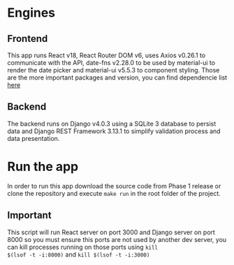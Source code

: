 # Engines

## Frontend
This app runs React v18, React Router DOM v6, uses Axios v0.26.1 to communicate with the API, date-fns v2.28.0 to be used by material-ui to render the date picker and material-ui v5.5.3 to component styling. Those are the more important packages and version, you can find dependencie list [here](https://github.com/GastonAQS/ensolvers-challenge/blob/45a2f68a382a17b5c36bf9dc71912908025db336/todo_frontend/package.json)

## Backend
The backend runs on Django v4.0.3 using a SQLite 3 database to persist data and Django REST Framework 3.13.1 to simplify validation process and data presentation.

# Run the app
In order to run this app download the source code from Phase 1 release or clone the repository and execute <code>make run</code> in the root folder of the project.

## Important
This script will run React server on port 3000 and Django server on port 8000 so you must ensure this ports are not used by another dev server, you can kill processes running on those ports using <code>kill $(lsof -t -i:8000)</code> and <code>kill $(lsof -t -i:3000)</code>
